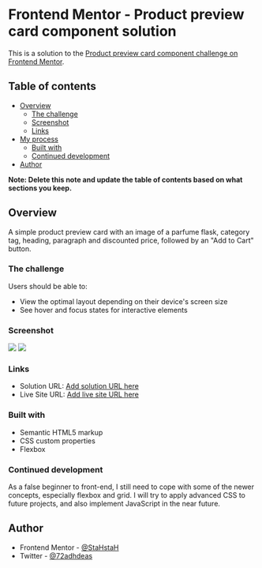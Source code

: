 # Frontend Mentor - Product preview card component solution

This is a solution to the [Product preview card component challenge on Frontend Mentor](https://www.frontendmentor.io/challenges/product-preview-card-component-GO7UmttRfa).  

## Table of contents

- [Overview](#overview)
  - [The challenge](#the-challenge)
  - [Screenshot](#screenshot)
  - [Links](#links)
- [My process](#my-process)
  - [Built with](#built-with)
  - [Continued development](#continued-development)
- [Author](#author)

**Note: Delete this note and update the table of contents based on what sections you keep.**

## Overview

A simple product preview card with an image of a parfume flask, category tag, heading, paragraph and discounted price, followed by an "Add to Cart" button.

### The challenge

Users should be able to:

- View the optimal layout depending on their device's screen size
- See hover and focus states for interactive elements

### Screenshot

![](.images\screenshot_desktop.png)
![](.images\screenshot_mobile.png)

### Links

- Solution URL: [Add solution URL here](https://www.frontendmentor.io/solutions/product-preview-card-2A3YtjpodQ)
- Live Site URL: [Add live site URL here](https://stahstah.github.io/product-preview-card/)


### Built with

- Semantic HTML5 markup
- CSS custom properties
- Flexbox


### Continued development

As a false beginner to front-end, I still need to cope with some of the newer concepts, especially flexbox and grid. I will try to apply advanced CSS to future projects, and also implement JavaScript in the near future.


## Author

- Frontend Mentor - [@StaHstaH](https://www.frontendmentor.io/profile/StaHstaH)
- Twitter - [@72adhdeas](https://twitter.com/72adhdeas)



